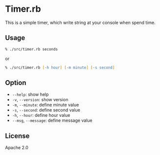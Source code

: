 Timer.rb
===========

 This is a simple timer, which write string at your console when spend time.

Usage
------

``` zsh
% ./src/timer.rb seconds
```

or

``` zsh
% ./src/timer.rb [-h hour] [-m minute] [-s second]
```

Option
--------

* `--help`: show help
* `-v`, `--version`: show version
* `-m`, `--minute`: define minute value
* `-s`, `--second`: define second value
* `-h`, `--hour`: define hour value
* `--msg`, `--message`: define message value

License
---------

Apache 2.0
